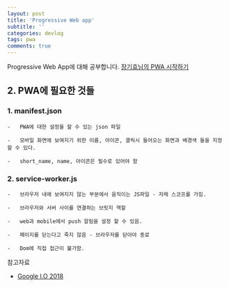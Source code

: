 ```yaml
---
layout: post
title: 'Progressive Web app'
subtitle: ''
categories: devlog
tags: pwa
comments: true
---
```



Progressive Web App에 대해 공부합니다.
[장기효님의 PWA 시작하기](https://www.inflearn.com/course/pwa/)


## 2. PWA에 필요한 것들


### 1. manifest.json

    -   PWA에 대한 설정을 할 수 있는 json 파일

    -   모바일 화면에 보여지기 위한 이름, 아이콘, 클릭시 들어오는 화면과 배경색 들을 지정할 수 있다.

    -   short_name, name, 아이콘은 필수로 있어야 함


### 2. service-worker.js


    -   브라우저 내에 보여지지 않는 부분에서 움직이는 JS파일 - 자체 스코프를 가짐.

    -   브라우저와 서버 사이를 연결하는 브릿지 역할

    -   web과 mobile에서 push 알림을 설정 할 수 있음.

    -   페이지를 닫는다고 죽지 않음 - 브라우저를 닫아야 종료

    -   Dom에 직접 접근이 불가함.



참고자료

- [Google I.O 2018](https://www.youtube.com/watch?v=NITk4kXMQDw&t=493s)






